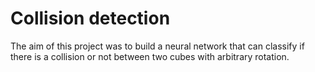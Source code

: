 # Collision detection

The aim of this project was to build a neural network that can classify if there is a collision or not between two cubes with arbitrary rotation.
